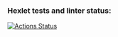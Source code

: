 ### Hexlet tests and linter status:
[![Actions Status](https://github.com/SpawnLeon/layout-designer-project-lvl1/workflows/hexlet-check/badge.svg)](https://github.com/SpawnLeon/layout-designer-project-lvl1/actions)